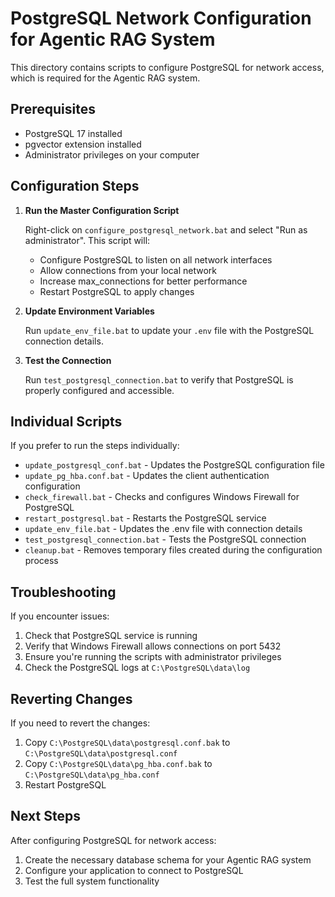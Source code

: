 # PostgreSQL Network Configuration for Agentic RAG System

This directory contains scripts to configure PostgreSQL for network access, which is required for the Agentic RAG system.

## Prerequisites

- PostgreSQL 17 installed
- pgvector extension installed
- Administrator privileges on your computer

## Configuration Steps

1. **Run the Master Configuration Script**

   Right-click on `configure_postgresql_network.bat` and select "Run as administrator". This script will:
   
   - Configure PostgreSQL to listen on all network interfaces
   - Allow connections from your local network
   - Increase max_connections for better performance
   - Restart PostgreSQL to apply changes

2. **Update Environment Variables**

   Run `update_env_file.bat` to update your `.env` file with the PostgreSQL connection details.

3. **Test the Connection**

   Run `test_postgresql_connection.bat` to verify that PostgreSQL is properly configured and accessible.

## Individual Scripts

If you prefer to run the steps individually:

- `update_postgresql_conf.bat` - Updates the PostgreSQL configuration file
- `update_pg_hba.conf.bat` - Updates the client authentication configuration
- `check_firewall.bat` - Checks and configures Windows Firewall for PostgreSQL
- `restart_postgresql.bat` - Restarts the PostgreSQL service
- `update_env_file.bat` - Updates the .env file with connection details
- `test_postgresql_connection.bat` - Tests the PostgreSQL connection
- `cleanup.bat` - Removes temporary files created during the configuration process

## Troubleshooting

If you encounter issues:

1. Check that PostgreSQL service is running
2. Verify that Windows Firewall allows connections on port 5432
3. Ensure you're running the scripts with administrator privileges
4. Check the PostgreSQL logs at `C:\PostgreSQL\data\log`

## Reverting Changes

If you need to revert the changes:

1. Copy `C:\PostgreSQL\data\postgresql.conf.bak` to `C:\PostgreSQL\data\postgresql.conf`
2. Copy `C:\PostgreSQL\data\pg_hba.conf.bak` to `C:\PostgreSQL\data\pg_hba.conf`
3. Restart PostgreSQL

## Next Steps

After configuring PostgreSQL for network access:

1. Create the necessary database schema for your Agentic RAG system
2. Configure your application to connect to PostgreSQL
3. Test the full system functionality 